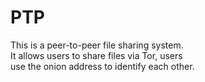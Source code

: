 # PTP

This is a peer-to-peer file sharing system.<br />
It allows users to share files via Tor, users<br />
use the onion address to identify each other.<br />
